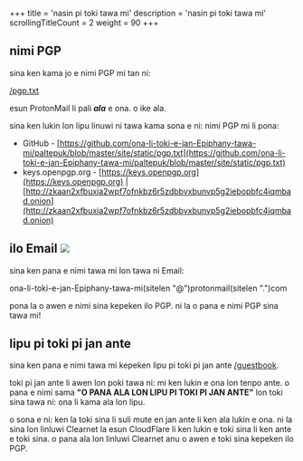 +++
title               = 'nasin pi toki tawa mi'
description         = 'nasin pi toki tawa mi'
scrollingTitleCount = 2
weight              = 90
+++

## nimi PGP

sina ken kama jo e nimi PGP mi tan ni:

[/pgp.txt](/pgp.txt)

esun ProtonMail li pali ***ala*** e ona. o ike ala.

sina ken lukin lon lipu linuwi ni tawa kama sona e ni: nimi PGP mi li pona:

- GitHub - [https://github.com/ona-li-toki-e-jan-Epiphany-tawa-mi/paltepuk/blob/master/site/static/pgp.txt](https://github.com/ona-li-toki-e-jan-Epiphany-tawa-mi/paltepuk/blob/master/site/static/pgp.txt)
- keys.openpgp.org - [https://keys.openpgp.org](https://keys.openpgp.org) | [http://zkaan2xfbuxia2wpf7ofnkbz6r5zdbbvxbunvp5g2iebopbfc4iqmbad.onion](http://zkaan2xfbuxia2wpf7ofnkbz6r5zdbbvxbunvp5g2iebopbfc4iqmbad.onion)


## ilo Email ![](/web-buttons/email.gif)

sina ken pana e nimi tawa mi lon tawa ni Email:

ona-li-toki-e-jan-Epiphany-tawa-mi(sitelen "@")protonmail(sitelen ".")com

pona la o awen e nimi sina kepeken ilo PGP. ni la o pana e nimi PGP sina tawa
mi!

## lipu pi toki pi jan ante

sina ken pana e nimi tawa mi kepeken lipu pi toki pi jan ante
[/guestbook](/guestbook).

toki pi jan ante li awen lon poki tawa ni: mi ken lukin e ona lon tenpo ante.  o
pana e nimi sama **"O PANA ALA LON LIPU PI TOKI PI JAN ANTE"** lon toki sina
tawa ni: ona li kama ala lon lipu.

o sona e ni: ken la toki sina li suli mute en jan ante li ken ala lukin e
ona. ni la sina lon linluwi Clearnet la esun CloudFlare li ken lukin e toki sina
li ken ante e toki sina. o pana ala lon linluwi Clearnet anu o awen e toki sina kepeken ilo PGP.
